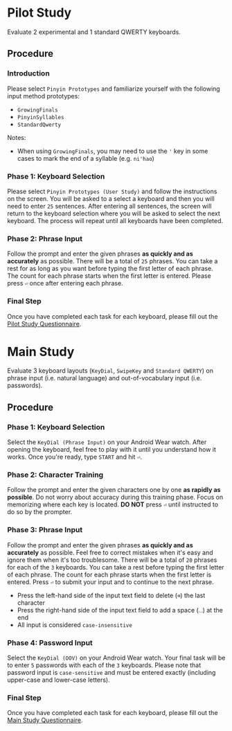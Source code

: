# Pilot Study

Evaluate 2 experimental and 1 standard QWERTY keyboards.


## Procedure


### Introduction

Please select `Pinyin Prototypes` and familiarize yourself with the following input method prototypes:

* `GrowingFinals`
* `PinyinSyllables`
* `StandardQwerty`

Notes:

* When using `GrowingFinals`, you may need to use the `'` key in some cases to mark the end of a syllable (e.g. `ni'hao`)


### Phase 1: Keyboard Selection
Please select `Pinyin Prototypes (User Study)` and follow the instructions on the screen. You will be asked to a select a keyboard and then you will need to enter `25` sentences. After entering all sentences, the screen will return to the keyboard selection where you will be asked to select the next keyboard. The process will repeat until all keyboards have been completed.


### Phase 2: Phrase Input
Follow the prompt and enter the given phrases **as quickly and as accurately** as possible. There will be a total of `25` phrases. You can take a rest for as long as you want before typing the first letter of each phrase. The count for each phrase starts when the first letter is entered. Please press `⏎` once after entering each phrase.


### Final Step
Once you have completed each task for each keyboard, please fill out the [Pilot Study Questionnaire](https://goo.gl/forms/h5IpYRM28MMJ5ozq2).




# Main Study

Evaluate 3 keyboard layouts (`KeyDial`, `SwipeKey` and `Standard QWERTY`) on phrase input (i.e. natural language) and out-of-vocabulary input (i.e. passwords).

## Procedure

### Phase 1: Keyboard Selection
Select the `KeyDial (Phrase Input)` on your Android Wear watch. After opening the keyboard, feel free to play with it until you understand how it works. Once you're ready, type `START` and hit `⏎`.

### Phase 2: Character Training
Follow the prompt and enter the given characters one by one **as rapidly as possible**. Do not worry about accuracy during this training phase. Focus on memorizing where each key is located. **DO NOT** press `⏎` until instructed to do so by the prompter.

### Phase 3: Phrase Input
Follow the prompt and enter the given phrases **as quickly and as accurately** as possible. Feel free to correct mistakes when it's easy and ignore them when it's too troublesome. There will be a total of `20` phrases for each of the `3` keyboards. You can take a rest before typing the first letter of each phrase. The count for each phrase starts when the first letter is entered. Press `⏎` to submit your input and to continue to the next phrase.

* Press the left-hand side of the input text field to delete (`⌫`) the last character
* Press the right-hand side of the input text field to add a space (`⌴`) at the end
* All input is considered `case-insensitive`

### Phase 4: Password Input
Select the `KeyDial (OOV)` on your Android Wear watch. Your final task will be to enter `5` passwords with each of the `3` keyboards. Please note that password input is `case-sensitive` and must be entered exactly (including upper-case and lower-case letters).


### Final Step
Once you have completed each task for each keyboard, please fill out the [Main Study Questionnaire](https://goo.gl/forms/dDj7jDtEtCT9WqTg2).
